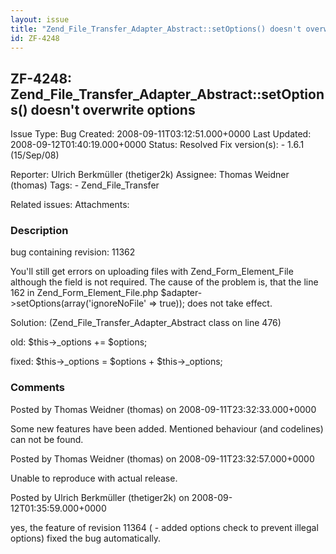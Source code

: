 ```yaml
---
layout: issue
title: "Zend_File_Transfer_Adapter_Abstract::setOptions() doesn't overwrite options"
id: ZF-4248
---
```


ZF-4248: Zend\_File\_Transfer\_Adapter\_Abstract::setOptions() doesn't overwrite options
----------------------------------------------------------------------------------------

 Issue Type: Bug Created: 2008-09-11T03:12:51.000+0000 Last Updated: 2008-09-12T01:40:19.000+0000 Status: Resolved Fix version(s): - 1.6.1 (15/Sep/08)
 
 Reporter:  Ulrich Berkmüller (thetiger2k)  Assignee:  Thomas Weidner (thomas)  Tags: - Zend\_File\_Transfer
 
 Related issues: 
 Attachments: 
### Description

bug containing revision: 11362

You'll still get errors on uploading files with Zend\_Form\_Element\_File although the field is not required. The cause of the problem is, that the line 162 in Zend\_Form\_Element\_File.php $adapter->setOptions(array('ignoreNoFile' => true)); does not take effect.

Solution: (Zend\_File\_Transfer\_Adapter\_Abstract class on line 476)

old: $this->\_options += $options;

fixed: $this->\_options = $options + $this->\_options;

 

 

### Comments

Posted by Thomas Weidner (thomas) on 2008-09-11T23:32:33.000+0000

Some new features have been added. Mentioned behaviour (and codelines) can not be found.

 

 

Posted by Thomas Weidner (thomas) on 2008-09-11T23:32:57.000+0000

Unable to reproduce with actual release.

 

 

Posted by Ulrich Berkmüller (thetiger2k) on 2008-09-12T01:35:59.000+0000

yes, the feature of revision 11364 ( - added options check to prevent illegal options) fixed the bug automatically.

 

 